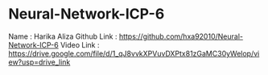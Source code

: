 # Neural-Network-ICP-6
Name : Harika Aliza
Github Link : https://github.com/hxa92010/Neural-Network-ICP-6
Video Link : https://drive.google.com/file/d/1_qJ8vvkXPVuvDXPtx81zGaMC30yWelop/view?usp=drive_link
